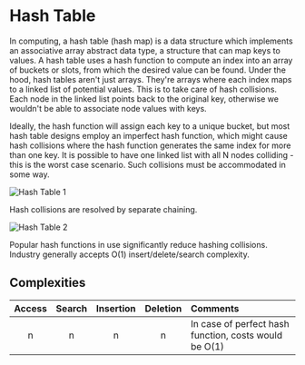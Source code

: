 # Hash Table
In computing, a hash table (hash map) is a data structure which implements an associative array abstract data type, a structure that can map keys to values. A hash table uses a hash function to compute an index into an array of buckets or slots, from which the desired value can be found. Under the hood, hash tables aren't just arrays. They're arrays where each index maps to a linked list of potential values. This is to take care of hash collisions. Each node in the linked list points back to the original key, otherwise we wouldn't be able to associate node values with keys.


Ideally, the hash function will assign each key to a unique bucket, but most hash table designs employ an imperfect hash function, which might cause hash collisions where the hash function generates the same index for more than one key. It is possible to have one linked list with all N nodes colliding - this is the worst case scenario. Such collisions must be accommodated in some way.

![Hash Table 1](./hash-table1.png)

Hash collisions are resolved by separate chaining.

![Hash Table 2](./hash-table2.png)

Popular hash functions in use significantly reduce hashing collisions. Industry generally accepts O(1) insert/delete/search complexity.

## Complexities
| Access    | Search    | Insertion | Deletion  | Comments  |
| :-------: | :-------: | :-------: | :-------: | :-------- |
| n         | n         | n         | n         | In case of perfect hash function, costs would be O(1)          |